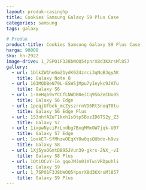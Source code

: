 ```yaml
---
layout: produk-casinghp
title: Cookies Samsung Galaxy S9 Plus Case
categories: samsung
tags: galaxy

# Produk
product-title: Cookies Samsung Galaxy S9 Plus Case
harga: 90000
sku: hn-2922
image-drive: 1_7SPO1F3J8bWOQ54pnrX8d3KXrsMl857
gallery:
  - url: 1blkZW1heGmZ1ydK0Z4zrci3qNqBJgyAK
    title: Galaxy Note 8
  - url: 163MQDBeN79L-ESWSjMpu7yIeykc9JATu
    title: Galaxy S6
  - url: 1-XeHqb9vYCCfLNWDB0eJCq9SbZeCUo0S
    title: Galaxy S6 Edge
  - url: 1peqjUfbek_mcZyszrrnVD6RtSnoqT0tu
    title: Galaxy S6 Edge Plus
  - url: 1S3nhfAZeT1kxh1s0tpSBozID6TS2y_Z3
    title: Galaxy S7
  - url: 1ixpwNyciFrLndbg7BxqMMmOW7jqk-U07
    title: Galaxy S7 Edge
  - url: 1oxkET-SfMhzwOEqXY0w0qsQUbdo-h9vs
    title: Galaxy S8
  - url: 1Xj5yaOGmtDB95JVun39-gkrs-2NX_-vI
    title: Galaxy S8 Plus
  - url: 1QtiOCvY-Io_gqoJMJo01XTwiVRDpuhli
    title: Galaxy S9
  - url: 1_7SPO1F3J8bWOQ54pnrX8d3KXrsMl857
    title: Galaxy S9 Plus
---
```

